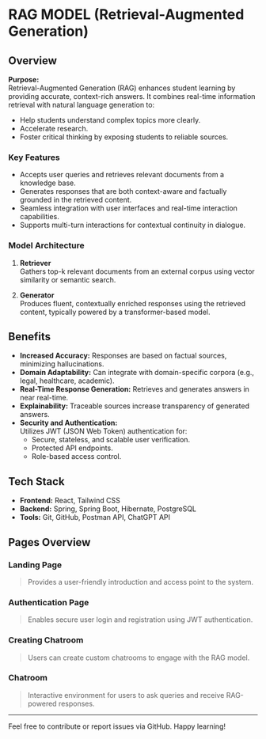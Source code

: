 # RAG MODEL (Retrieval-Augmented Generation)

## Overview

**Purpose:**  
Retrieval-Augmented Generation (RAG) enhances student learning by providing accurate, context-rich answers. It combines real-time information retrieval with natural language generation to:
- Help students understand complex topics more clearly.
- Accelerate research.
- Foster critical thinking by exposing students to reliable sources.

### Key Features

- Accepts user queries and retrieves relevant documents from a knowledge base.
- Generates responses that are both context-aware and factually grounded in the retrieved content.
- Seamless integration with user interfaces and real-time interaction capabilities.
- Supports multi-turn interactions for contextual continuity in dialogue.

### Model Architecture

1. **Retriever**  
   Gathers top-k relevant documents from an external corpus using vector similarity or semantic search.

2. **Generator**  
   Produces fluent, contextually enriched responses using the retrieved content, typically powered by a transformer-based model.

## Benefits

- **Increased Accuracy:** Responses are based on factual sources, minimizing hallucinations.
- **Domain Adaptability:** Can integrate with domain-specific corpora (e.g., legal, healthcare, academic).
- **Real-Time Response Generation:** Retrieves and generates answers in near real-time.
- **Explainability:** Traceable sources increase transparency of generated answers.
- **Security and Authentication:**  
  Utilizes JWT (JSON Web Token) authentication for:
  - Secure, stateless, and scalable user verification.
  - Protected API endpoints.
  - Role-based access control.

## Tech Stack

- **Frontend:** React, Tailwind CSS  
- **Backend:** Spring, Spring Boot, Hibernate, PostgreSQL  
- **Tools:** Git, GitHub, Postman API, ChatGPT API

## Pages Overview

### Landing Page

> Provides a user-friendly introduction and access point to the system.

### Authentication Page

> Enables secure user login and registration using JWT authentication.

### Creating Chatroom

> Users can create custom chatrooms to engage with the RAG model.

### Chatroom

> Interactive environment for users to ask queries and receive RAG-powered responses.

---

Feel free to contribute or report issues via GitHub. Happy learning!
